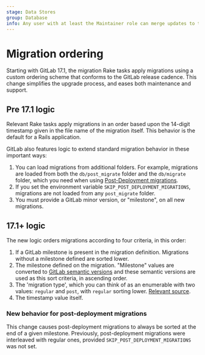 ```yaml
---
stage: Data Stores
group: Database
info: Any user with at least the Maintainer role can merge updates to this content. For details, see https://docs.gitlab.com/ee/development/development_processes.html#development-guidelines-review.
---
```


# Migration ordering

Starting with GitLab 17.1, the migration Rake tasks apply migrations using
a custom ordering scheme that conforms to the GitLab release cadence. This change
simplifies the upgrade process, and eases both maintenance and support.

## Pre 17.1 logic

Relevant Rake tasks apply migrations in an order based upon the 14-digit timestamp
given in the file name of the migration itself. This behavior is the default for a Rails application.

GitLab also features logic to extend standard migration behavior in these important ways:

1. You can load migrations from additional folders. For example, migrations are
   loaded from both the `db/post_migrate` folder and the `db/migrate` folder, which
   you need when using [Post-Deployment migrations](post_deployment_migrations.md).
1. If you set the environment variable `SKIP_POST_DEPLOYMENT_MIGRATIONS`, migrations
   are not loaded from any `post_migrate` folder.
1. You must provide a GitLab minor version, or "milestone", on all new migrations.

## 17.1+ logic

The new logic orders migrations according to four criteria, in this order:

1. If a GitLab milestone is present in the migration definition.
   Migrations without a milestone defined are sorted lower.
1. The milestone defined on the migration. "Milestone" values are converted to
   [GitLab semantic versions](https://gitlab.com/gitlab-org/gitlab/-/blob/master/gems/gitlab-utils/lib/gitlab/version_info.rb)
   and these semantic versions are used as this sort criteria, in ascending order.
1. The 'migration type', which you can think of as an enumerable with two values:
   `regular` and `post`, with `regular` sorting lower.
   [Relevant source](https://gitlab.com/gitlab-org/gitlab/-/blob/master/lib/gitlab/database/migrations/version.rb).
1. The timestamp value itself.

### New behavior for post-deployment migrations

This change causes post-deployment migrations to always be sorted at the end
of a given milestone. Previously, post-deployment migrations were
interleaved with regular ones, provided `SKIP_POST_DEPLOYMENT_MIGRATIONS` was not set.
